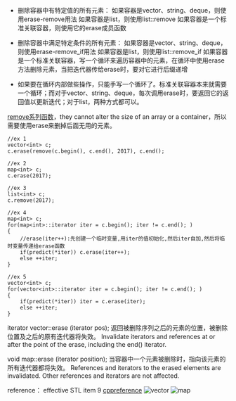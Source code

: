 ﻿- 删除容器中有特定值的所有元素：
如果容器是vector、string、deque，则使用erase-remove用法
如果容器是list，则使用list::remove
如果容器是一个标准关联容器，则使用它的erase成员函数

- 删除容器中满足特定条件的所有元素：
如果容器是vector、string、deque，则使用erase-remove_if用法
如果容器是list，则使用list::remove_if
如果容器是一个标准关联容器，写一个循环来遍历容器中的元素，在循环中使用erase方法删除元素，当把迭代器传给erase时，要对它进行后缀递增

- 如果要在循环内部做些操作，只能手写一个循环了。标准关联容器本来就需要一个循环；而对于vector、string、deque，每次调用erase时，要返回它的返回值以更新迭代；对于list，两种方式都可以。

[remove系列函数](http://blog.csdn.net/liuyuan185442111/article/details/46573515#t12)，they cannot alter the size of an array or a container，所以需要使用erase来删掉后面无用的元素。

```
//ex 1
vector<int> c;
c.erase(remove(c.begin(), c.end(), 2017), c.end();

//ex 2
map<int> c;
c.erase(2017);

//ex 3
list<int> c;
c.remove(2017);

//ex 4
map<int> c;
for(map<int>::iterator iter = c.begin(); iter != c.end(); ) 
{
	//erase(iter++):先创建一个临时变量,用iter的值初始化,然后iter自加,然后将临时变量传递给erase函数
	if(predict(*iter)) c.erase(iter++);
	else ++iter;
}

//ex 5
vector<int> c;
for(vector<int>::iterator iter = c.begin(); iter != c.end(); )
{
	if(predict(*iter)) iter = c.erase(iter);
	else ++iter;
}
```
iterator vector::erase (iterator pos);
返回被删除序列之后的元素的位置，被删除位置及之后的原有迭代器将失效。
Invalidate iterators and references at or after the point of the erase, including the end() iterator.

void map::erase (iterator position);
当容器中一个元素被删除时，指向该元素的所有迭代器都将失效。
References and iterators to the erased elements are invalidated. Other references and iterators are not affected.

reference：
effective STL item 9
[cppreference](http://en.cppreference.com)
![vector](http://img.blog.csdn.net/20170322210331182?watermark/2/text/aHR0cDovL2Jsb2cuY3Nkbi5uZXQvbGl1eXVhbjE4NTQ0MjExMQ==/font/5a6L5L2T/fontsize/400/fill/I0JBQkFCMA==/dissolve/70/gravity/SouthEast)
![map](http://img.blog.csdn.net/20170322210344688?watermark/2/text/aHR0cDovL2Jsb2cuY3Nkbi5uZXQvbGl1eXVhbjE4NTQ0MjExMQ==/font/5a6L5L2T/fontsize/400/fill/I0JBQkFCMA==/dissolve/70/gravity/SouthEast)